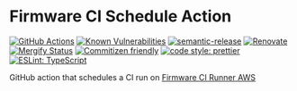 # Firmware CI Schedule Action

[![GitHub Actions](https://github.com/bifravst/firmware-ci-schedule-action-aws/workflows/Test%20and%20Release/badge.svg)](https://github.com/bifravst/firmware-ci-schedule-action-aws/actions)
[![Known Vulnerabilities](https://snyk.io/test/github/bifravst/firmware-ci-schedule-action-aws/badge.svg)](https://snyk.io/test/github/bifravst/firmware-ci-schedule-action-aws)
[![semantic-release](https://img.shields.io/badge/%20%20%F0%9F%93%A6%F0%9F%9A%80-semantic--release-e10079.svg)](https://github.com/semantic-release/semantic-release)
[![Renovate](https://img.shields.io/badge/renovate-enabled-brightgreen.svg)](https://renovatebot.com)
[![Mergify Status](https://img.shields.io/endpoint.svg?url=https://dashboard.mergify.io/badges/bifravst/firmware-ci-schedule-action-aws&style=flat)](https://mergify.io)
[![Commitizen friendly](https://img.shields.io/badge/commitizen-friendly-brightgreen.svg)](http://commitizen.github.io/cz-cli/)
[![code style: prettier](https://img.shields.io/badge/code_style-prettier-ff69b4.svg)](https://github.com/prettier/prettier/)
[![ESLint: TypeScript](https://img.shields.io/badge/ESLint-TypeScript-blue.svg)](https://github.com/typescript-eslint/typescript-eslint)

GitHub action that schedules a CI run on
[Firmware CI Runner AWS](https://github.com/bifravst/firmware-ci-runner-aws)
